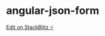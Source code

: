 # angular-json-form

[Edit on StackBlitz ⚡️](https://stackblitz.com/edit/dynamic-form-generate-from-json-angular-2-reactiv-s9wjzw)